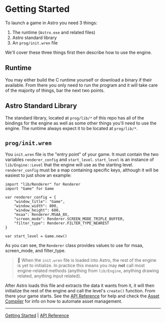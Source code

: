 # Getting Started
To launch a game in Astro you need 3 things:
 1. The runtime (`Astro.exe` and related files)
 2. Astro standard library
 3. An `prog/init.wren` file
 
 We'll cover these three things first then describe how to use the engine.
 
 ## Runtime
 You may either build the C runtime yourself or download a binary if their available. From there
 you only need to run the program and it will take care of the majority of things, bar the next
 two points.
 
 ## Astro Standard Library
 The standard library, located at `prog/lib/*` of this repo has all of the bindings for the engine
 as well as some other things you'll need to use the engine. The runtime always expect it to be
 located at `prog/lib/*`.
 
 ## `prog/init.wren`
 You `init.wren` file is the "entry point" of your game. It must contain the two variables `renderer_config`
 and `start_level`. `start_level` is an instance of `lib/Engine::Level` that the engine will use as the
 starting level. `renderer_config` must be a map containing specific keys, although it will be easiest
 to just show an example:
 
    import "lib/Renderer" for Renderer
    import "Game" for Game
    
    var renderer_config = {
        "window_title": "Game",
        "window_width": 800,
        "window_height": 600,
        "msaa": Renderer.MSAA_8X,
        "screen_mode": Renderer.SCREEN_MODE_TRIPLE_BUFFER,
        "filter_type": Renderer.FILTER_TYPE_NEAREST
    }
    
    var start_level = Game.new()

As you can see, the `Renderer` class provides values to use for msaa, screen_mode, and filter_type.

> 📝 When the `init.wren` file is loaded into Astro, the rest of the engine is yet to initialize.
> In practice this means you may **not** call most engine-related methods (anything from
> `lib/Engine`, anything drawing related, anything input related).    
  
After Astro loads this file and extracts the data it wants from it, it will then
initialize the rest of the engine and call the level's `create()` function. From
there your game starts. See the [API Reference](API.md) for help and check the
[Asset Compiler](AssetCompiler.md) for info on how to automate asset management.

-----------

[Getting Started](GettingStarted.md) | [API Reference](API.md)